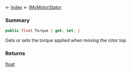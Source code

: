 ← [Index](Api-Index) ← [IMyMotorStator](Sandbox.ModAPI.Ingame.IMyMotorStator)

### Summary

```csharp
public float Torque { get; set; }
```

Gets or sets the torque applied when moving the rotor top

### Returns

[float](System.Single)

